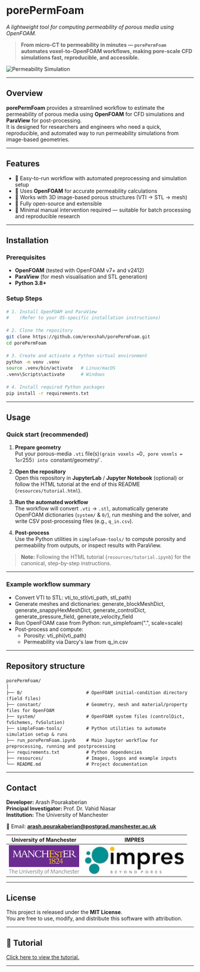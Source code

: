 # **porePermFoam**  
*A lightweight tool for computing permeability of porous media using OpenFOAM.*  

> **From micro-CT to permeability in minutes — `porePermFoam` automates voxel-to-OpenFOAM workflows, making pore-scale CFD simulations fast, reproducible, and accessible.**

![Permeability Simulation](resources/img1.png)  

---

## **Overview**  
**porePermFoam** provides a streamlined workflow to estimate the permeability of porous media using **OpenFOAM** for CFD simulations and **ParaView** for post-processing.  
It is designed for researchers and engineers who need a quick, reproducible, and automated way to run permeability simulations from image-based geometries.

---

## **Features**  
- 🔹 Easy-to-run workflow with automated preprocessing and simulation setup  
- 🔹 Uses **OpenFOAM** for accurate permeability calculations  
- 🔹 Works with 3D image-based porous structures (VTI → STL → mesh)  
- 🔹 Fully open-source and extensible  
- 🔹 Minimal manual intervention required — suitable for batch processing and reproducible research

---

## **Installation**  

### **Prerequisites**  
- **OpenFOAM** (tested with OpenFOAM v7+ and v2412)  
- **ParaView** (for mesh visualisation and STL generation)  
- **Python 3.8+**  

### **Setup Steps**  
```bash
# 1. Install OpenFOAM and ParaView
#    (Refer to your OS-specific installation instructions)

# 2. Clone the repository
git clone https://github.com/erexshah/porePermFoam.git
cd porePermFoam

# 3. Create and activate a Python virtual environment
python -m venv .venv
source .venv/bin/activate   # Linux/macOS
.venv\Scripts\activate      # Windows

# 4. Install required Python packages
pip install -r requirements.txt
```

---

## **Usage**

### Quick start (recommended)
1. **Prepare geometry**  
   Put your porous-media `.vti` file(s)` (grain voxels = `0`, pore voxels = `1` or `255`) into `constant/geometry/`.

2. **Open the repository**  
   Open this repository in **JupyterLab** / **Jupyter Notebook** (optional) or follow the HTML tutorial at the end of this README (`resources/tutorial.html`).

3. **Run the automated workflow**  
   The workflow will convert `.vti` → `.stl`, automatically generate OpenFOAM dictionaries (`system/` & `0/`), run meshing and the solver, and write CSV post-processing files (e.g., `q_in.csv`).

4. **Post-process**  
   Use the Python utilities in `simpleFoam-tools/` to compute porosity and permeability from outputs, or inspect results with ParaView.

> **Note:** Following the HTML tutorial (`resources/tutorial.ipynb`) for the canonical, step-by-step instructions.

---

### Example workflow summary
- Convert VTI to STL: vti_to_stl(vti_path, stl_path)
- Generate meshes and dictionaries: generate_blockMeshDict, generate_snappyHexMeshDict, generate_controlDict, generate_pressure_field, generate_velocity_field
- Run OpenFOAM case from Python: run_simplefoam(".", scale=scale)
- Post-process and compute:
   - Porosity: vti_phi(vti_path)
   - Permeability via Darcy's law from q_in.csv

---

## **Repository structure**

```text
porePermFoam/
│
├── 0/                        # OpenFOAM initial-condition directory (field files)
├── constant/                 # Geometry, mesh and material/property files for OpenFOAM
├── system/                   # OpenFOAM system files (controlDict, fvSchemes, fvSolution)
├── simpleFoam-tools/         # Python utilities to automate simulation setup & runs
├── run_porePermFoam.ipynb    # Main Jupyter workflow for preprocessing, running and postprocessing
├── requirements.txt          # Python dependencies
├── resources/                # Images, logos and example inputs
└── README.md                 # Project documentation
```

---

## **Contact**  
**Developer:** Arash Pourakaberian  
**Principal Investigator:** Prof. Dr. Vahid Niasar  
**Institution:** The University of Manchester  

📧 Email: **arash.pourakaberian@postgrad.manchester.ac.uk**  

| University of Manchester | IMPRES |
|:--:|:--:|
| <img src="resources/UoM_logo.jpg" alt="UoM Logo" height="80" style="vertical-align:middle;" /> | <img src="resources/IMPRES_logo.jpeg" alt="IMPRES Logo" height="80" style="vertical-align:middle;" /> |

---

## **License**  
This project is released under the **MIT License**.  
You are free to use, modify, and distribute this software with attribution.

---

## 📖 Tutorial  

<a href="resources/tutorial.ipynb">Click here to view the tutorial.</a>

---
